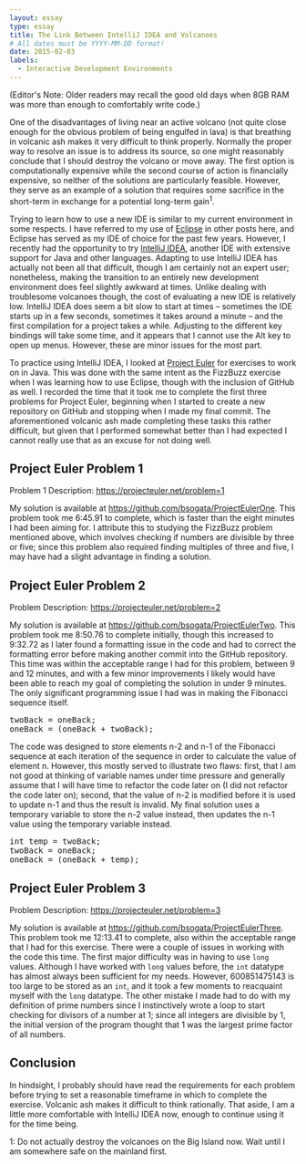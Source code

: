 ```yaml
---
layout: essay
type: essay
title: The Link Between IntelliJ IDEA and Volcanoes
# All dates must be YYYY-MM-DD format!
date: 2015-02-03
labels:
  - Interactive Development Environments
---
```


(Editor's Note: Older readers may recall the good old days when 8GB RAM was more than enough to comfortably write code.)

One of the disadvantages of living near an active volcano (not quite close enough for the obvious problem of being engulfed in lava) is that breathing in volcanic ash makes it very difficult to think properly.  Normally the proper way to resolve an issue is to address its source, so one might reasonably conclude that I should destroy the volcano or move away.  The first option is computationally expensive while the second course of action is financially expensive, so neither of the solutions are particularly feasible.   However, they serve as an example of a solution that requires some sacrifice in the short-term in exchange for a potential long-term gain<sup>1</sup>.  

Trying to learn how to use a new IDE is similar to my current environment in some respects.  I have referred to my use of [Eclipse](http://www.eclipse.org/downloads/packages/eclipse-ide-java-ee-developers/lunasr1a) in other posts here, and Eclipse has served as my IDE of choice for the past few years.  However, I recently had the opportunity to try [IntelliJ IDEA](https://www.jetbrains.com/idea/), another IDE with extensive support for Java and other languages.  Adapting to use IntelliJ IDEA has actually not been all that difficult, though I am certainly not an expert user; nonetheless, making the transition to an entirely new development environment does feel slightly awkward at times.  Unlike dealing with troublesome volcanoes though, the cost of evaluating a new IDE is relatively low.  IntelliJ IDEA does seem a bit slow to start at times – sometimes the IDE starts up in a few seconds, sometimes it takes around a minute – and the first compilation for a project takes a while.  Adjusting to the different key bindings will take some time, and it appears that I cannot use the Alt key to open up menus.  However, these are minor issues for the most part.

To practice using IntelliJ IDEA, I looked at [Project Euler](https://projecteuler.net/) for exercises to work on in Java.  This was done with the same intent as the FizzBuzz exercise when I was learning how to use Eclipse, though with the inclusion of GitHub as well.  I recorded the time that it took me to complete the first three problems for Project Euler, beginning when I started to create a new repository on GitHub and stopping when I made my final commit.  The aforementioned volcanic ash made completing these tasks this rather difficult, but given that I performed somewhat better than I had expected I cannot really use that as an excuse for not doing well.

## Project Euler Problem 1
Problem 1 Description: <https://projecteuler.net/problem=1>

My solution is available at <https://github.com/bsogata/ProjectEulerOne>.  This problem took me 6:45.91 to complete, which is faster than the eight minutes I had been aiming for.  I attribute this to studying the FizzBuzz problem mentioned above, which involves checking if numbers are divisible by three or five; since this problem also required finding multiples of three and five, I may have had a slight advantage in finding a solution.

## Project Euler Problem 2
Problem Description: <https://projecteuler.net/problem=2>

My solution is available at <https://github.com/bsogata/ProjectEulerTwo>.  This problem took me 8:50.76 to complete initially, though this increased to 9:32.72 as I later found a formatting issue in the code and had to correct the formatting error before making another commit into the GitHub repository.  This time was within the acceptable range I had for this problem, between 9 and 12 minutes, and with a few minor improvements I likely would have been able to reach my goal of completing the solution in under 9 minutes.  The only significant programming issue I had was in making the Fibonacci sequence itself.

<pre>
twoBack = oneBack;
oneBack = (oneBack + twoBack);
</pre> 

The code was designed to store elements n-2 and n-1 of the Fibonacci sequence at each iteration of the sequence in order to calculate the value of element n.  However, this mostly served to illustrate two flaws: first, that I am not good at thinking of variable names under time pressure and generally assume that I will have time to refactor the code later on (I did not refactor the code later on); second, that the value of n-2 is modified before it is used to update n-1 and thus the result is invalid.  My final solution uses a temporary variable to store the n-2 value instead, then updates the n-1 value using the temporary variable instead.

<pre>
int temp = twoBack;
twoBack = oneBack;
oneBack = (oneBack + temp);
</pre>

## Project Euler Problem 3
Problem Description: <https://projecteuler.net/problem=3>

My solution is available at <https://github.com/bsogata/ProjectEulerThree>.  This problem took me 12:13.41 to complete, also within the acceptable range that I had for this exercise.  There were a couple of issues in working with the code this time.  The first major difficulty was in having to use <code>long</code> values.  Although I have worked with <code>long</code> values before, the <code>int</code> datatype has almost always been sufficient for my needs.  However, 600851475143 is too large to be stored as an <code>int</code>, and it took a few moments to reacquaint myself with the <code>long</code> datatype.  The other mistake I made had to do with my definition of prime numbers since I instinctively wrote a loop to start checking for divisors of a number at 1; since all integers are divisible by 1, the initial version of the program thought that 1 was the largest prime factor of all numbers.

## Conclusion
In hindsight, I probably should have read the requirements for each problem before trying to set a reasonable timeframe in which to complete the exercise.  Volcanic ash makes it difficult to think rationally.  That aside, I am a little more comfortable with IntelliJ IDEA now, enough to continue using it for the time being.  


1: Do not actually destroy the volcanoes on the Big Island now.  Wait until I am somewhere safe on the mainland first.